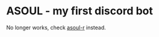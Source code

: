 # ASOUL - my first discord bot
No longer works, check [asoul-r](https://github.com/ClintFlames/asoul-r) instead.

